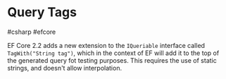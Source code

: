 # Query Tags
#csharp #efcore 

EF Core 2.2 adds a new extension to the `IQueriable` interface called `TagWith("String tag")`, which in the context of EF will add it to the top of the generated query fot testing purposes. This requires the use of static strings, and doesn't allow interpolation. 
